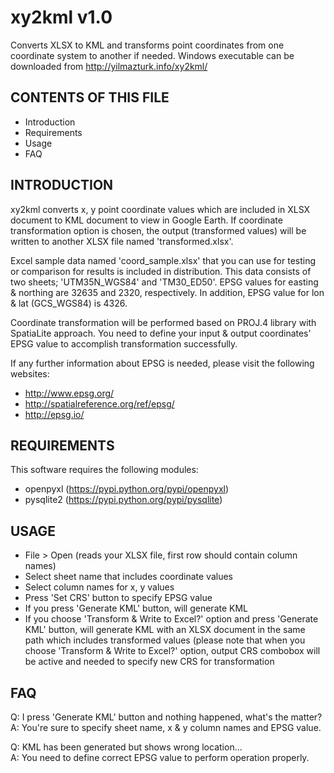 xy2kml v1.0
===========

Converts XLSX to KML and transforms point coordinates from one coordinate
system to another if needed. Windows executable can be downloaded from
http://yilmazturk.info/xy2kml/

CONTENTS OF THIS FILE
---------------------
* Introduction
* Requirements
* Usage
* FAQ

INTRODUCTION
------------
xy2kml converts x, y point coordinate values which are included in XLSX
document to KML document to view in Google Earth. 
If coordinate transformation option is chosen, the output (transformed values) 
will be written to another XLSX file named 'transformed.xlsx'.

Excel sample data named 'coord_sample.xlsx' that you can use for testing or 
comparison for results is included in distribution. 
This data consists of two sheets; 'UTM35N_WGS84' and 'TM30_ED50'. 
EPSG values for easting & northing are 32635 and 2320, respectively.
In addition, EPSG value for lon & lat (GCS_WGS84) is 4326.

Coordinate transformation will be performed based on PROJ.4 library
with SpatiaLite approach. You need to define your input & output coordinates'
EPSG value to accomplish transformation successfully. 

If any further information about EPSG is needed, please visit the following
websites:

* http://www.epsg.org/
* http://spatialreference.org/ref/epsg/
* http://epsg.io/

REQUIREMENTS
------------
This software requires the following modules:
* openpyxl (https://pypi.python.org/pypi/openpyxl)
* pysqlite2 (https://pypi.python.org/pypi/pysqlite)

USAGE
-----
* File > Open (reads your XLSX file, first row should contain column names)
* Select sheet name that includes coordinate values
* Select column names for x, y values
* Press 'Set CRS' button to specify EPSG value
* If you press 'Generate KML' button, will generate KML 
* If you choose 'Transform & Write to Excel?' option and press 
'Generate KML' button, will generate KML with an XLSX document in the same path
which includes transformed values (please note that when you choose 
'Transform & Write to Excel?' option, output CRS combobox will be active and
needed to specify new CRS for transformation

FAQ
---
Q: I press 'Generate KML' button and nothing happened, what's the matter?<br />
A: You're sure to specify sheet name, x & y column names and EPSG value.

Q: KML has been generated but shows wrong location...<br />
A: You need to define correct EPSG value to perform operation properly.


